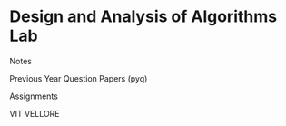 # Design and Analysis of Algorithms Lab

Notes 

Previous Year Question Papers (pyq) 

Assignments

VIT VELLORE 
